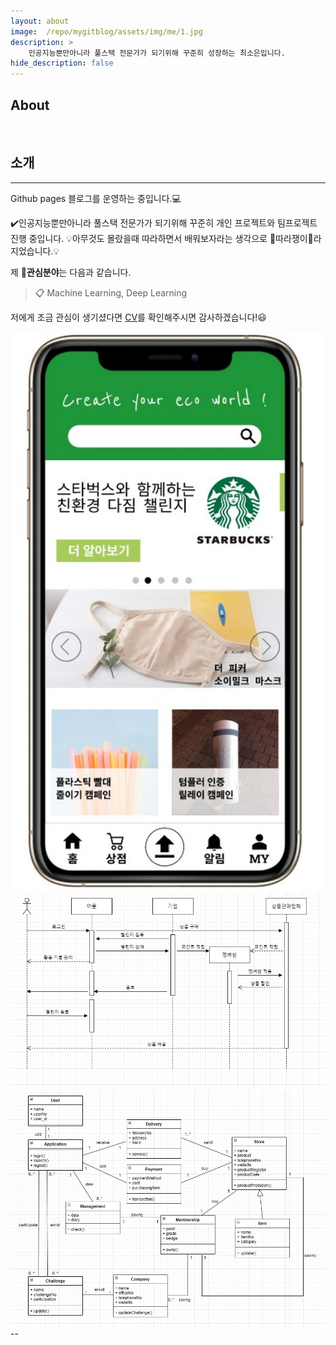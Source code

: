 ```yaml
---
layout: about
image:  /repo/mygitblog/assets/img/me/1.jpg
description: >
    인공지능뿐만아니라 풀스택 전문가가 되기위해 꾸준히 성장하는 최소은입니다.
hide_description: false
---
```



## About

<!--author-->

<br>

## 소개
---
Github pages 블로그를 운영하는 중입니다.💻



✔️인공지능뿐만아니라 풀스택 전문가가 되기위해 꾸준히 개인 프로젝트와 팀프로젝트 진행 중입니다.
💡아무것도 몰랐을때 따라하면서 배워보자라는 생각으로 🔎따라쟁이🔎라 지었습니다.💡

제 👀**관심분야**는 다음과 같습니다.

> 📋 Machine Learning, Deep Learning

저에게 조금 관심이 생기셨다면 [CV](/assets/cv.pdf)를 확인해주시면 감사하겠습니다!😃
<div class="me">
<div><img src= "/assets/me/chat1.jpg"></div>
<div><img src= "/assets/me/chat2.png"></div>
<div><img src= "/assets/me/chat3.png"></div>
</div>
<script>
$(document).ready(function(){
$('.me').slick();
});
</script>
--